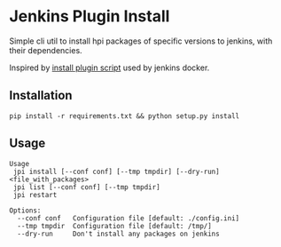 

Jenkins Plugin Install
============

Simple cli util to install hpi packages of specific versions to jenkins, with their dependencies.

Inspired by [install plugin script](https://github.com/jenkinsci/docker/blob/master/install-plugins.sh) used by jenkins docker.

Installation
----
```
pip install -r requirements.txt && python setup.py install
```

Usage
-----
```
Usage
 jpi install [--conf conf] [--tmp tmpdir] [--dry-run] <file_with_packages>
 jpi list [--conf conf] [--tmp tmpdir]
 jpi restart

Options:
  --conf conf   Configuration file [default: ./config.ini]
  --tmp tmpdir  Configuration file [default: /tmp/]
  --dry-run     Don't install any packages on jenkins
```

